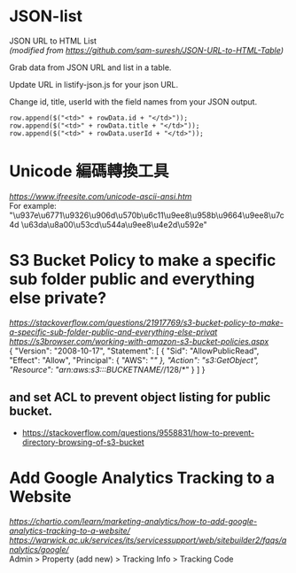 # JSON-list
JSON URL to HTML List<br>
<i>(modified from https://github.com/sam-suresh/JSON-URL-to-HTML-Table)</i>

Grab data from JSON URL and list in a table.

Update URL in listify-json.js for your json URL.

Change id, title, userId with the field names from your JSON output. 

 	row.append($("<td>" + rowData.id + "</td>"));
    row.append($("<td>" + rowData.title + "</td>"));
	row.append($("<td>" + rowData.userId + "</td>")); 
# Unicode 編碼轉換工具
<i>https://www.ifreesite.com/unicode-ascii-ansi.htm</i><br>
 For example: "\u937e\u6771\u9326\u906d\u570b\u6c11\u9ee8\u958b\u9664\u9ee8\u7c4d \u63da\u8a00\u53cd\u544a\u9ee8\u4e2d\u592e"
# S3 Bucket Policy to make a specific sub folder public and everything else private?
<i> https://stackoverflow.com/questions/21917769/s3-bucket-policy-to-make-a-specific-sub-folder-public-and-everything-else-privat </i> <br>
<i> https://s3browser.com/working-with-amazon-s3-bucket-policies.aspx </i> <br>
{
    "Version": "2008-10-17",
    "Statement": [
        {
            "Sid": "AllowPublicRead",
            "Effect": "Allow",
            "Principal": {
                "AWS": "*"
            },
            "Action": "s3:GetObject",
            "Resource": "arn:aws:s3:::BUCKETNAME/*/128/*"
        }
    ]
}
## and set ACL to prevent object listing for public bucket.
 - https://stackoverflow.com/questions/9558831/how-to-prevent-directory-browsing-of-s3-bucket
# Add Google Analytics Tracking to a Website
<i>https://chartio.com/learn/marketing-analytics/how-to-add-google-analytics-tracking-to-a-website/</i><br>
<i>https://warwick.ac.uk/services/its/servicessupport/web/sitebuilder2/faqs/analytics/google/</i><br>
Admin > Property (add new) > Tracking Info > Tracking Code
